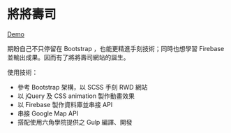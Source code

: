 # 將將壽司

[Demo](https://vvvvvvii.github.io/chan_sushi/)

期盼自己不只停留在 Bootstrap ，也能更精進手刻技術；同時也想學習 Firebase 並輸出成果。因而有了將將壽司網站的誕生。

使用技術：
* 參考 Bootstrap 架構，以 SCSS 手刻 RWD 網站
* 以 jQuery 及 CSS animation 製作動畫效果
* 以 Firebase 製作資料庫並串接 API
* 串接 Google Map API
* 搭配使用六角學院提供之 Gulp 編譯、開發
